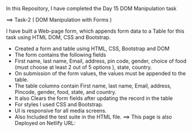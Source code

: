 In this Repository, I have completed the Day 15 DOM Manipulation task

==> Task-2 ( DOM Manipulation with Forms )

I have built a Web-page form, which appends form data to a Table for this task using HTML DOM, CSS and Bootstrap.

  * Created a form and table using HTML, CSS, Bootstrap and DOM
  * The form contains the following fields
  * First name, last name, Email, address, pin code, gender, choice of food (must choose at least 2 out of 5 options ), state, country.
  * On submission of the form values, the values must be appended to the table.
  * The table columns contain First name, last name, Email, address, Pincode, gender, food, state, and country.
  * It also Clears the form fields after updating the record in the table
  * For styles I used CSS and Bootstrap.
  * UI is responsive for all media screens.
  * Also Included the test suite in the HTML file.
    ==> This page is also Deployed on Netlify URL:
